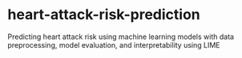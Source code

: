 # heart-attack-risk-prediction
Predicting heart attack risk using machine learning models with data preprocessing, model evaluation, and interpretability using LIME
